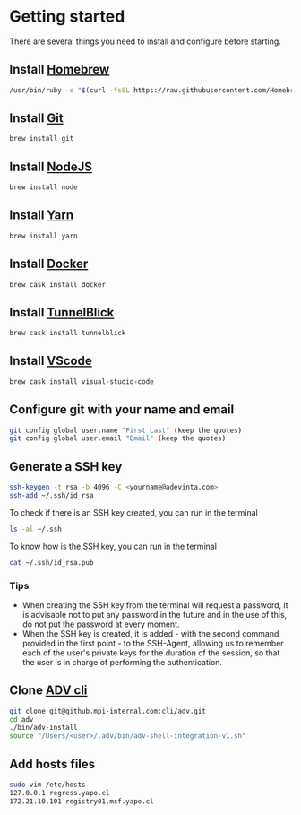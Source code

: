 # Getting started

There are several things you need to install and configure before starting.

## Install [Homebrew](https://brew.sh/)
``` bash
/usr/bin/ruby -e "$(curl -fsSL https://raw.githubusercontent.com/Homebrew/install/master/install)"
```

## Install [Git](https://git-scm.com/)
``` bash
brew install git
```

## Install [NodeJS](https://nodejs.org/)
``` bash
brew install node
```

## Install [Yarn](https://yarnpkg.com/)
``` bash
brew install yarn
```

## Install [Docker](https://www.docker.com/)
``` bash
brew cask install docker
```

## Install [TunnelBlick](https://tunnelblick.net/)
``` bash
brew cask install tunnelblick
```

## Install [VScode](https://code.visualstudio.com/)
``` bash
brew cask install visual-studio-code
```

## Configure git with your name and email
``` bash
git config global user.name "First Last" (keep the quotes)
git config global user.email "Email" (keep the quotes)
```

## Generate a SSH key
``` bash
ssh-keygen -t rsa -b 4096 -C <yourname@adevinta.com>
ssh-add ~/.ssh/id_rsa
```

To check if there is an SSH key created, you can run in the terminal

``` bash
ls -al ~/.ssh
```

To know how is the SSH key, you can run in the terminal
```bash
cat ~/.ssh/id_rsa.pub
```

### Tips
- When creating the SSH key from the terminal will request a password, it is advisable not to put any password in the future and in the use of this, do not put the password at every moment.
- When the SSH key is created, it is added - with the second command provided in the first point - to the SSH-Agent, allowing us to remember each of the user's private keys for the duration of the session, so that the user is in charge of performing the authentication. 


## Clone [ADV cli](https://github.mpi-internal.com/cli/adv/)
``` bash
git clone git@github.mpi-internal.com:cli/adv.git
cd adv
./bin/adv-install
source "/Users/<user>/.adv/bin/adv-shell-integration-v1.sh"
```

## Add hosts files
``` bash
sudo vim /etc/hosts
127.0.0.1 regress.yapo.cl
172.21.10.101 registry01.msf.yapo.cl
```
